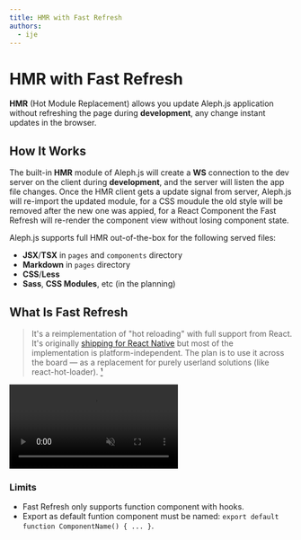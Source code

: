 ```yaml
---
title: HMR with Fast Refresh
authors:
  - ije
---
```


# HMR with Fast Refresh

**HMR** (Hot Module Replacement) allows you update Aleph.js application without refreshing the page during **development**, any change instant updates in the browser.

## How It Works

The built-in **HMR** module of Aleph.js will create a **WS** connection to the dev server on the client during **development**, and the server will listen the app file changes. Once the HMR client gets a update signal from server, Aleph.js will re-import the updated module, for a CSS moudule the old style will be removed after the new one was appied, for a React Component the Fast Refresh will re-render the component view without losing component state.

Aleph.js supports full HMR out-of-the-box for the following served files:

- **JSX**/**TSX** in `pages` and `components` directory
- **Markdown** in `pages`  directory
- **CSS**/**Less**
- **Sass**, **CSS Modules**, etc (in the planning)

## What Is Fast Refresh

> It's a reimplementation of "hot reloading" with full support from React. It's originally [shipping for React Native](https://twitter.com/dan_abramov/status/1169687758849400832) but most of the implementation is platform-independent. The plan is to use it across the board — as a replacement for purely userland solutions (like react-hot-loader). [¹]

<video src="/docs/fast-refresh.mp4" loop autoplay muted></video>

[¹]: https://github.com/facebook/react/issues/16604#issuecomment-528663101

### Limits
- Fast Refresh only supports function component with hooks.
- Export as default funtion component must be named: `export default function ComponentName() { ... }`.
